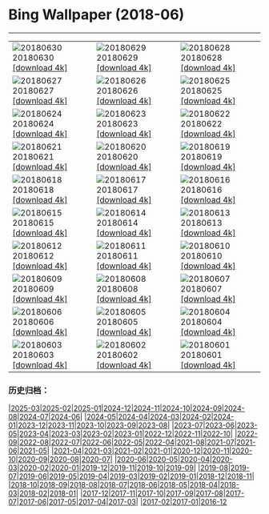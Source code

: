 # Bing Wallpaper (2018-06)
**************

<table><tr><td><img src="https://www.bing.com/az/hprichbg/rb/HONKONG_ZH-CN11971924406_1920x1080.jpg" alt="20180630"> 20180630 <a href="https://www.bing.com/az/hprichbg/rb/HONKONG_ZH-CN11971924406_UHD.jpg">[download 4k]</a></td><td><img src="https://www.bing.com/az/hprichbg/rb/MeteorCrater_ZH-CN10237243221_1920x1080.jpg" alt="20180629"> 20180629 <a href="https://www.bing.com/az/hprichbg/rb/MeteorCrater_ZH-CN10237243221_UHD.jpg">[download 4k]</a></td><td><img src="https://www.bing.com/az/hprichbg/rb/AuroraPhotographer_ZH-CN11480495787_1920x1080.jpg" alt="20180628"> 20180628 <a href="https://www.bing.com/az/hprichbg/rb/AuroraPhotographer_ZH-CN11480495787_UHD.jpg">[download 4k]</a></td></tr><tr><td><img src="https://www.bing.com/az/hprichbg/rb/CompositeBeach_ZH-CN9646269492_1920x1080.jpg" alt="20180627"> 20180627 <a href="https://www.bing.com/az/hprichbg/rb/CompositeBeach_ZH-CN9646269492_UHD.jpg">[download 4k]</a></td><td><img src="https://www.bing.com/az/hprichbg/rb/ConcreteDinosaurs_ZH-CN9038296644_1920x1080.jpg" alt="20180626"> 20180626 <a href="https://www.bing.com/az/hprichbg/rb/ConcreteDinosaurs_ZH-CN9038296644_UHD.jpg">[download 4k]</a></td><td><img src="https://www.bing.com/az/hprichbg/rb/MorondavaBaobab_ZH-CN11131924506_1920x1080.jpg" alt="20180625"> 20180625 <a href="https://www.bing.com/az/hprichbg/rb/MorondavaBaobab_ZH-CN11131924506_UHD.jpg">[download 4k]</a></td></tr><tr><td><img src="https://www.bing.com/az/hprichbg/rb/MODIS_ZH-CN14242381223_1920x1080.jpg" alt="20180624"> 20180624 <a href="https://www.bing.com/az/hprichbg/rb/MODIS_ZH-CN14242381223_UHD.jpg">[download 4k]</a></td><td><img src="https://www.bing.com/az/hprichbg/rb/ReichenauSommer_ZH-CN10985992170_1920x1080.jpg" alt="20180623"> 20180623 <a href="https://www.bing.com/az/hprichbg/rb/ReichenauSommer_ZH-CN10985992170_UHD.jpg">[download 4k]</a></td><td><img src="https://www.bing.com/az/hprichbg/rb/Europa_ZH-CN11806353149_1920x1080.jpg" alt="20180622"> 20180622 <a href="https://www.bing.com/az/hprichbg/rb/Europa_ZH-CN11806353149_UHD.jpg">[download 4k]</a></td></tr><tr><td><img src="https://www.bing.com/az/hprichbg/rb/DogWork_ZH-CN10032511594_1920x1080.jpg" alt="20180621"> 20180621 <a href="https://www.bing.com/az/hprichbg/rb/DogWork_ZH-CN10032511594_UHD.jpg">[download 4k]</a></td><td><img src="https://www.bing.com/az/hprichbg/rb/lotus_ZH-CN12081917194_1920x1080.jpg" alt="20180620"> 20180620 <a href="https://www.bing.com/az/hprichbg/rb/lotus_ZH-CN12081917194_UHD.jpg">[download 4k]</a></td><td><img src="https://www.bing.com/az/hprichbg/rb/WorldRefugeeDay_ZH-CN5421237644_1920x1080.jpg" alt="20180619"> 20180619 <a href="https://www.bing.com/az/hprichbg/rb/WorldRefugeeDay_ZH-CN5421237644_UHD.jpg">[download 4k]</a></td></tr><tr><td><img src="https://www.bing.com/az/hprichbg/rb/CypressPygmyOwl_ZH-CN12382299143_1920x1080.jpg" alt="20180618"> 20180618 <a href="https://www.bing.com/az/hprichbg/rb/CypressPygmyOwl_ZH-CN12382299143_UHD.jpg">[download 4k]</a></td><td><img src="https://www.bing.com/az/hprichbg/rb/DUAN_ZH-CN9451316695_1920x1080.jpg" alt="20180617"> 20180617 <a href="https://www.bing.com/az/hprichbg/rb/DUAN_ZH-CN9451316695_UHD.jpg">[download 4k]</a></td><td><img src="https://www.bing.com/az/hprichbg/rb/OstrichDad_ZH-CN8968242630_1920x1080.jpg" alt="20180616"> 20180616 <a href="https://www.bing.com/az/hprichbg/rb/OstrichDad_ZH-CN8968242630_UHD.jpg">[download 4k]</a></td></tr><tr><td><img src="https://www.bing.com/az/hprichbg/rb/SpainSurfer_ZH-CN12759707713_1920x1080.jpg" alt="20180615"> 20180615 <a href="https://www.bing.com/az/hprichbg/rb/SpainSurfer_ZH-CN12759707713_UHD.jpg">[download 4k]</a></td><td><img src="https://www.bing.com/az/hprichbg/rb/TinyLadybird_ZH-CN14023054484_1920x1080.jpg" alt="20180614"> 20180614 <a href="https://www.bing.com/az/hprichbg/rb/TinyLadybird_ZH-CN14023054484_UHD.jpg">[download 4k]</a></td><td><img src="https://www.bing.com/az/hprichbg/rb/HenningsvaerFootball_ZH-CN7899320816_1920x1080.jpg" alt="20180613"> 20180613 <a href="https://www.bing.com/az/hprichbg/rb/HenningsvaerFootball_ZH-CN7899320816_UHD.jpg">[download 4k]</a></td></tr><tr><td><img src="https://www.bing.com/az/hprichbg/rb/DandelionXray_ZH-CN10220788253_1920x1080.jpg" alt="20180612"> 20180612 <a href="https://www.bing.com/az/hprichbg/rb/DandelionXray_ZH-CN10220788253_UHD.jpg">[download 4k]</a></td><td><img src="https://www.bing.com/az/hprichbg/rb/Kiasma_ZH-CN13083124808_1920x1080.jpg" alt="20180611"> 20180611 <a href="https://www.bing.com/az/hprichbg/rb/Kiasma_ZH-CN13083124808_UHD.jpg">[download 4k]</a></td><td><img src="https://www.bing.com/az/hprichbg/rb/GBRBday_ZH-CN12318325409_1920x1080.jpg" alt="20180610"> 20180610 <a href="https://www.bing.com/az/hprichbg/rb/GBRBday_ZH-CN12318325409_UHD.jpg">[download 4k]</a></td></tr><tr><td><img src="https://www.bing.com/az/hprichbg/rb/PenaNationalPalace_ZH-CN12058841312_1920x1080.jpg" alt="20180609"> 20180609 <a href="https://www.bing.com/az/hprichbg/rb/PenaNationalPalace_ZH-CN12058841312_UHD.jpg">[download 4k]</a></td><td><img src="https://www.bing.com/az/hprichbg/rb/YarnBombing_ZH-CN9558012661_1920x1080.jpg" alt="20180608"> 20180608 <a href="https://www.bing.com/az/hprichbg/rb/YarnBombing_ZH-CN9558012661_UHD.jpg">[download 4k]</a></td><td><img src="https://www.bing.com/az/hprichbg/rb/WorldOceanDay_ZH-CN7537097723_1920x1080.jpg" alt="20180607"> 20180607 <a href="https://www.bing.com/az/hprichbg/rb/WorldOceanDay_ZH-CN7537097723_UHD.jpg">[download 4k]</a></td></tr><tr><td><img src="https://www.bing.com/az/hprichbg/rb/WhalePod_ZH-CN9101375608_1920x1080.jpg" alt="20180606"> 20180606 <a href="https://www.bing.com/az/hprichbg/rb/WhalePod_ZH-CN9101375608_UHD.jpg">[download 4k]</a></td><td><img src="https://www.bing.com/az/hprichbg/rb/FlyinDrivein_ZH-CN11097970692_1920x1080.jpg" alt="20180605"> 20180605 <a href="https://www.bing.com/az/hprichbg/rb/FlyinDrivein_ZH-CN11097970692_UHD.jpg">[download 4k]</a></td><td><img src="https://www.bing.com/az/hprichbg/rb/AuburnBalloons_ZH-CN8649124966_1920x1080.jpg" alt="20180604"> 20180604 <a href="https://www.bing.com/az/hprichbg/rb/AuburnBalloons_ZH-CN8649124966_UHD.jpg">[download 4k]</a></td></tr><tr><td><img src="https://www.bing.com/az/hprichbg/rb/PJ_ZH-CN10859560585_1920x1080.jpg" alt="20180603"> 20180603 <a href="https://www.bing.com/az/hprichbg/rb/PJ_ZH-CN10859560585_UHD.jpg">[download 4k]</a></td><td><img src="https://www.bing.com/az/hprichbg/rb/Liverpool_ZH-CN12418492140_1920x1080.jpg" alt="20180602"> 20180602 <a href="https://www.bing.com/az/hprichbg/rb/Liverpool_ZH-CN12418492140_UHD.jpg">[download 4k]</a></td><td><img src="https://www.bing.com/az/hprichbg/rb/R2R2R_ZH-CN11140090151_1920x1080.jpg" alt="20180601"> 20180601 <a href="https://www.bing.com/az/hprichbg/rb/R2R2R_ZH-CN11140090151_UHD.jpg">[download 4k]</a></td></tr></table>

### 历史归档：

|[2025-03](/../2025-03/2025-03.md)|[2025-02](/../2025-02/2025-02.md)|[2025-01](/../2025-01/2025-01.md)|[2024-12](/../2024-12/2024-12.md)|[2024-11](/../2024-11/2024-11.md)|[2024-10](/../2024-10/2024-10.md)|[2024-09](/../2024-09/2024-09.md)|[2024-08](/../2024-08/2024-08.md)|[2024-07](/../2024-07/2024-07.md)|[2024-06](/../2024-06/2024-06.md)|
|[2024-05](/../2024-05/2024-05.md)|[2024-04](/../2024-04/2024-04.md)|[2024-03](/../2024-03/2024-03.md)|[2024-02](/../2024-02/2024-02.md)|[2024-01](/../2024-01/2024-01.md)|[2023-12](/../2023-12/2023-12.md)|[2023-11](/../2023-11/2023-11.md)|[2023-10](/../2023-10/2023-10.md)|[2023-09](/../2023-09/2023-09.md)|[2023-08](/../2023-08/2023-08.md)|
|[2023-07](/../2023-07/2023-07.md)|[2023-06](/../2023-06/2023-06.md)|[2023-05](/../2023-05/2023-05.md)|[2023-04](/../2023-04/2023-04.md)|[2023-03](/../2023-03/2023-03.md)|[2023-02](/../2023-02/2023-02.md)|[2023-01](/../2023-01/2023-01.md)|[2022-12](/../2022-12/2022-12.md)|[2022-11](/../2022-11/2022-11.md)|[2022-10](/../2022-10/2022-10.md)|
|[2022-09](/../2022-09/2022-09.md)|[2022-08](/../2022-08/2022-08.md)|[2022-07](/../2022-07/2022-07.md)|[2022-06](/../2022-06/2022-06.md)|[2022-05](/../2022-05/2022-05.md)|[2022-04](/../2022-04/2022-04.md)|[2021-08](/../2021-08/2021-08.md)|[2021-07](/../2021-07/2021-07.md)|[2021-06](/../2021-06/2021-06.md)|[2021-05](/../2021-05/2021-05.md)|
|[2021-04](/../2021-04/2021-04.md)|[2021-03](/../2021-03/2021-03.md)|[2021-02](/../2021-02/2021-02.md)|[2021-01](/../2021-01/2021-01.md)|[2020-12](/../2020-12/2020-12.md)|[2020-11](/../2020-11/2020-11.md)|[2020-10](/../2020-10/2020-10.md)|[2020-09](/../2020-09/2020-09.md)|[2020-08](/../2020-08/2020-08.md)|[2020-07](/../2020-07/2020-07.md)|
|[2020-06](/../2020-06/2020-06.md)|[2020-05](/../2020-05/2020-05.md)|[2020-04](/../2020-04/2020-04.md)|[2020-03](/../2020-03/2020-03.md)|[2020-02](/../2020-02/2020-02.md)|[2020-01](/../2020-01/2020-01.md)|[2019-12](/../2019-12/2019-12.md)|[2019-11](/../2019-11/2019-11.md)|[2019-10](/../2019-10/2019-10.md)|[2019-09](/../2019-09/2019-09.md)|
|[2019-08](/../2019-08/2019-08.md)|[2019-07](/../2019-07/2019-07.md)|[2019-06](/../2019-06/2019-06.md)|[2019-05](/../2019-05/2019-05.md)|[2019-04](/../2019-04/2019-04.md)|[2019-03](/../2019-03/2019-03.md)|[2019-02](/../2019-02/2019-02.md)|[2019-01](/../2019-01/2019-01.md)|[2018-12](/../2018-12/2018-12.md)|[2018-11](/../2018-11/2018-11.md)|
|[2018-10](/../2018-10/2018-10.md)|[2018-09](/../2018-09/2018-09.md)|[2018-08](/../2018-08/2018-08.md)|[2018-07](/../2018-07/2018-07.md)|[2018-06](/2018-06.md)|[2018-05](/../2018-05/2018-05.md)|[2018-04](/../2018-04/2018-04.md)|[2018-03](/../2018-03/2018-03.md)|[2018-02](/../2018-02/2018-02.md)|[2018-01](/../2018-01/2018-01.md)|
|[2017-12](/../2017-12/2017-12.md)|[2017-11](/../2017-11/2017-11.md)|[2017-10](/../2017-10/2017-10.md)|[2017-09](/../2017-09/2017-09.md)|[2017-08](/../2017-08/2017-08.md)|[2017-07](/../2017-07/2017-07.md)|[2017-06](/../2017-06/2017-06.md)|[2017-05](/../2017-05/2017-05.md)|[2017-04](/../2017-04/2017-04.md)|[2017-03](/../2017-03/2017-03.md)|
|[2017-02](/../2017-02/2017-02.md)|[2017-01](/../2017-01/2017-01.md)|[2016-12](/../2016-12/2016-12.md)